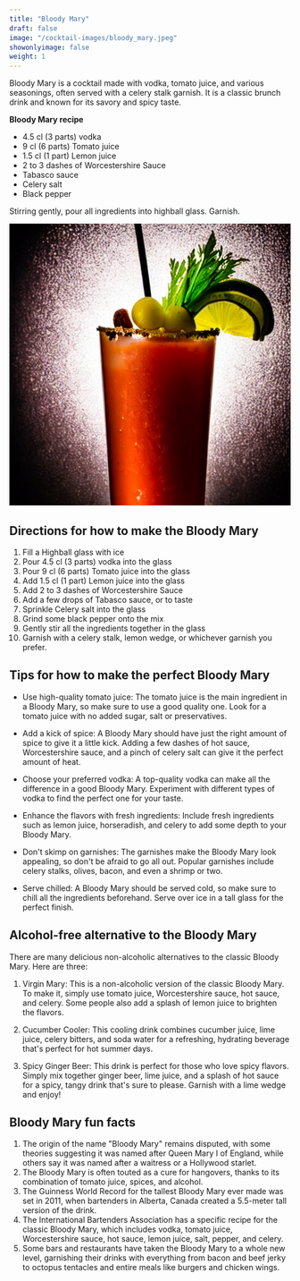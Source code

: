 ```yaml
---
title: "Bloody Mary"
draft: false
image: "/cocktail-images/bloody_mary.jpeg"
showonlyimage: false
weight: 1
---
```


Bloody Mary is a cocktail made with vodka, tomato juice, and various seasonings, often served with a celery stalk garnish. It is a classic brunch drink and known for its savory and spicy taste.

<!--more-->

**Bloody Mary recipe**

- 4.5 cl (3 parts) vodka
- 9 cl (6 parts) Tomato juice
- 1.5 cl (1 part) Lemon juice
- 2 to 3 dashes of Worcestershire Sauce
- Tabasco sauce
- Celery salt
- Black pepper


Stirring gently, pour all ingredients into highball glass. Garnish.

![](/cocktail-images/bloody_mary.jpeg)


## Directions for how to make the Bloody Mary

1. Fill a Highball glass with ice
2. Pour 4.5 cl (3 parts) vodka into the glass
3. Pour 9 cl (6 parts) Tomato juice into the glass
4. Add 1.5 cl (1 part) Lemon juice into the glass
5. Add 2 to 3 dashes of Worcestershire Sauce
6. Add a few drops of Tabasco sauce, or to taste
7. Sprinkle Celery salt into the glass
8. Grind some black pepper onto the mix
9. Gently stir all the ingredients together in the glass
10. Garnish with a celery stalk, lemon wedge, or whichever garnish you prefer.

## Tips for how to make the perfect Bloody Mary

- Use high-quality tomato juice: The tomato juice is the main ingredient in a Bloody Mary, so make sure to use a good quality one. Look for a tomato juice with no added sugar, salt or preservatives. 

- Add a kick of spice: A Bloody Mary should have just the right amount of spice to give it a little kick. Adding a few dashes of hot sauce, Worcestershire sauce, and a pinch of celery salt can give it the perfect amount of heat. 

- Choose your preferred vodka: A top-quality vodka can make all the difference in a good Bloody Mary. Experiment with different types of vodka to find the perfect one for your taste. 

- Enhance the flavors with fresh ingredients: Include fresh ingredients such as lemon juice, horseradish, and celery to add some depth to your Bloody Mary. 

- Don't skimp on garnishes: The garnishes make the Bloody Mary look appealing, so don't be afraid to go all out. Popular garnishes include celery stalks, olives, bacon, and even a shrimp or two. 

- Serve chilled: A Bloody Mary should be served cold, so make sure to chill all the ingredients beforehand. Serve over ice in a tall glass for the perfect finish.

## Alcohol-free alternative to the Bloody Mary

There are many delicious non-alcoholic alternatives to the classic Bloody Mary. Here are three:

1. Virgin Mary: This is a non-alcoholic version of the classic Bloody Mary. To make it, simply use tomato juice, Worcestershire sauce, hot sauce, and celery. Some people also add a splash of lemon juice to brighten the flavors.

2. Cucumber Cooler: This cooling drink combines cucumber juice, lime juice, celery bitters, and soda water for a refreshing, hydrating beverage that's perfect for hot summer days.

3. Spicy Ginger Beer: This drink is perfect for those who love spicy flavors. Simply mix together ginger beer, lime juice, and a splash of hot sauce for a spicy, tangy drink that's sure to please. Garnish with a lime wedge and enjoy!

## Bloody Mary fun facts

1. The origin of the name "Bloody Mary" remains disputed, with some theories suggesting it was named after Queen Mary I of England, while others say it was named after a waitress or a Hollywood starlet.
2. The Bloody Mary is often touted as a cure for hangovers, thanks to its combination of tomato juice, spices, and alcohol.
3. The Guinness World Record for the tallest Bloody Mary ever made was set in 2011, when bartenders in Alberta, Canada created a 5.5-meter tall version of the drink.
4. The International Bartenders Association has a specific recipe for the classic Bloody Mary, which includes vodka, tomato juice, Worcestershire sauce, hot sauce, lemon juice, salt, pepper, and celery.
5. Some bars and restaurants have taken the Bloody Mary to a whole new level, garnishing their drinks with everything from bacon and beef jerky to octopus tentacles and entire meals like burgers and chicken wings.
